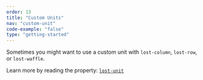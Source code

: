 ```yaml
---
order: 13
title: "Custom Units"
nav: "custom-unit"
code-example: "false"
type: "getting-started"
---
```


Sometimes you might want to use a custom unit with `lost-column`, `lost-row`, or `lost-waffle`.

Learn more by reading the property: [`lost-unit`](#lost-unit)
